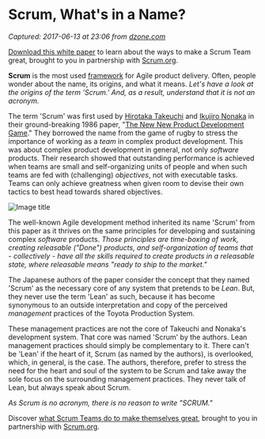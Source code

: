 # Scrum, What's in a Name?

_Captured: 2017-06-13 at 23:06 from [dzone.com](https://dzone.com/articles/scrum-whats-in-a-name?edition=303098&utm_source=Daily%20Digest&utm_medium=email&utm_campaign=dd%202017-06-13)_

[Download this white paper](https://dzone.com/go?i=150025&u=https%3A%2F%2Fwww.scrum.org%2FAbout%2FAll-Articles%2FarticleType%2FArticleView%2FarticleId%2F1029%2FCharacteristics-of-a-Great-Scrum-Team%3Futm_source%3DDZone%26utm_medium%3DArticle%26utm_campaign%3DGreatScrumTeam) to learn about the ways to make a Scrum Team great, brought to you in partnership with [Scrum.org](https://dzone.com/go?i=150025&u=https%3A%2F%2Fwww.scrum.org%2FAbout%2FAll-Articles%2FarticleType%2FArticleView%2FarticleId%2F1029%2FCharacteristics-of-a-Great-Scrum-Team%3Futm_source%3DDZone%26utm_medium%3DArticle%26utm_campaign%3DGreatScrumTeam).

**Scrum** is the most used [framework](http://ullizee.wordpress.com/2013/03/21/scrum-framework-not-methodology/) for Agile product delivery. Often, people wonder about the name, its origins, and what it means. _Let's have a look at the origins of the term 'Scrum.' And, as a result, understand that it is not an acronym._

The term 'Scrum' was first used by [Hirotaka Takeuchi](http://en.wikipedia.org/wiki/Hirotaka_Takeuchi) and [Ikujiro Nonaka](http://en.wikipedia.org/wiki/Ikujiro_Nonaka) in their ground-breaking 1986 paper, "[The New New Product Development Game](http://ullizee.files.wordpress.com/2013/01/takeuchi-and-onaka-the-new-new-product-development-game.pdf)." They borrowed the name from the game of rugby to stress the importance of working as a _team_ in complex product development. This was about complex product development in general, not only _software_ products. Their research showed that outstanding performance is achieved when teams are small and self-organizing units of people and when such teams are fed with (challenging) _objectives_, not with executable tasks. Teams can only achieve greatness when given room to devise their own tactics to best head towards shared objectives.

![Image title](https://ullizee.files.wordpress.com/2013/03/scrum-as-in-rugby-takeuchi-nonaka2.png)

The well-known Agile development method inherited its name 'Scrum' from this paper as it thrives on the same principles for developing and sustaining complex _software_ products. _Those principles are time-boxing of work, creating releasable ("Done") products, and self-organization of teams that - collectively - have all the skills required to create products in a releasable state, where releasable means "ready to ship to the market."_

The Japanese authors of the paper consider the concept that they named 'Scrum' as the necessary core of any system that pretends to be _Lean_. But, they never use the term 'Lean' as such, because it has become synonymous to an outside interpretation and copy of the perceived _management_ practices of the Toyota Production System.

These management practices are not the core of Takeuchi and Nonaka's development system. That core was named 'Scrum' by the authors. Lean management practices should simply be complementary to it. There can't be 'Lean' if the heart of it, Scrum (as named by the authors), is overlooked, which, in general, is the case. The authors, therefore, prefer to stress the need for the heart and soul of the system to be Scrum and take away the sole focus on the surrounding management practices. They never talk of Lean, but always speak about Scrum.

_As Scrum is no acronym, there is no reason to write "SCRUM."_

Discover [what Scrum Teams do to make themselves great](https://dzone.com/go?i=150024&u=https%3A%2F%2Fwww.scrum.org%2FAbout%2FAll-Articles%2FarticleType%2FArticleView%2FarticleId%2F1029%2FCharacteristics-of-a-Great-Scrum-Team%3Futm_source%3DDZone%26utm_medium%3DArticle%26utm_campaign%3DGreatScrumTeam), brought to you in partnership with [Scrum.org](https://dzone.com/go?i=150024&u=https%3A%2F%2Fwww.scrum.org%2FAbout%2FAll-Articles%2FarticleType%2FArticleView%2FarticleId%2F1029%2FCharacteristics-of-a-Great-Scrum-Team%3Futm_source%3DDZone%26utm_medium%3DArticle%26utm_campaign%3DGreatScrumTeam).
